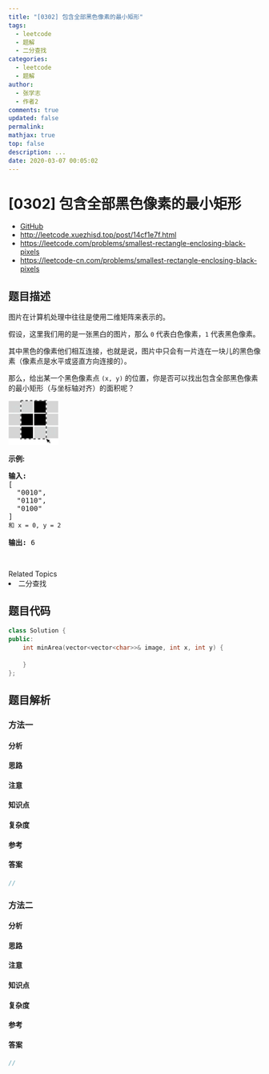 ```yaml
---
title: "[0302] 包含全部黑色像素的最小矩形"
tags:
  - leetcode
  - 题解
  - 二分查找
categories:
  - leetcode
  - 题解
author:
  - 张学志
  - 作者2
comments: true
updated: false
permalink:
mathjax: true
top: false
description: ...
date: 2020-03-07 00:05:02
---
```



# [0302] 包含全部黑色像素的最小矩形
* [GitHub](https://github.com/algoboy101/LeetCodeCrowdsource/tree/master/_posts/QA/%5B0302%5D%20%E5%8C%85%E5%90%AB%E5%85%A8%E9%83%A8%E9%BB%91%E8%89%B2%E5%83%8F%E7%B4%A0%E7%9A%84%E6%9C%80%E5%B0%8F%E7%9F%A9%E5%BD%A2.md)
* http://leetcode.xuezhisd.top/post/14cf1e7f.html
* https://leetcode.com/problems/smallest-rectangle-enclosing-black-pixels
* https://leetcode-cn.com/problems/smallest-rectangle-enclosing-black-pixels


## 题目描述

<p>图片在计算机处理中往往是使用二维矩阵来表示的。</p>

<p>假设，这里我们用的是一张黑白的图片，那么&nbsp;<code>0</code>&nbsp;代表白色像素，<code>1</code>&nbsp;代表黑色像素。</p>

<p>其中黑色的像素他们相互连接，也就是说，图片中只会有一片连在一块儿的黑色像素（像素点是水平或竖直方向连接的）。</p>

<p>那么，给出某一个黑色像素点&nbsp;<code>(x, y)</code>&nbsp;的位置，你是否可以找出包含全部黑色像素的最小矩形（与坐标轴对齐）的面积呢？</p>

<p><img src="https://raw.githubusercontent.com/algoboy101/LeetCodeCrowdsource/master/imgs/302_smallest_rectangle_enclosing_black_pixels.png" style="width: 100px;"></p>

<p><strong>示例:</strong></p>

<pre><strong>输入:</strong>
[
  &quot;0010&quot;,
  &quot;0110&quot;,
  &quot;0100&quot;
]
<code>和 x = 0, </code><code>y = 2</code>

<strong>输出:</strong> 6
</pre>

<p>&nbsp;</p>
<div><div>Related Topics</div><div><li>二分查找</li></div></div>


## 题目代码

```cpp
class Solution {
public:
    int minArea(vector<vector<char>>& image, int x, int y) {

    }
};
```


## 题目解析


### 方法一

#### 分析

#### 思路

#### 注意

#### 知识点

#### 复杂度

#### 参考

#### 答案

```cpp
//
```


### 方法二

#### 分析

#### 思路

#### 注意

#### 知识点

#### 复杂度

#### 参考

#### 答案

```cpp
//
```



